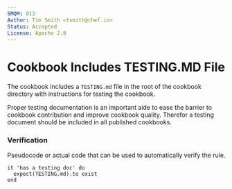 ```yaml
---
SMQM: 013
Author: Tim Smith <tsmith@chef.io>
Status: Accepted
License: Apache 2.0
---
```


# Cookbook Includes TESTING.MD File

The cookbook includes a `TESTING.md` file in the root of the cookbook directory with instructions for testing the cookbook.

Proper testing documentation is an important aide to ease the barrier to cookbook contribution and improve cookbook quality. Therefor a testing document should be included in all published cookbooks.

### Verification

Pseudocode or actual code that can be used to automatically verify the rule.

    it 'has a testing doc' do
      expect(TESTING.md).to exist
    end
